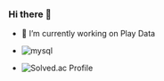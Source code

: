 ### Hi there 👋
- 🔭 I’m currently working on Play Data
  
- ![mysql](https://img.shields.io/badge/mysql-4479A1.svg?&style=for-the-badge&logo=mysql&logoColor=white)

- ![Solved.ac Profile](http://mazassumnida.wtf/api/generate_badge?boj=qwero55)



<!--
**jaeyoon00/jaeyoon00** is a ✨ _special_ ✨ repository because its `README.md` (this file) appears on your GitHub profile.

Here are some ideas to get you started:

- 🔭 I’m currently working on ...
- 🌱 I’m currently learning ...
- 👯 I’m looking to collaborate on ...
- 🤔 I’m looking for help with ...
- 💬 Ask me about ...
- 📫 How to reach me: ...
- 😄 Pronouns: ...
- ⚡ Fun fact: ...
-->
